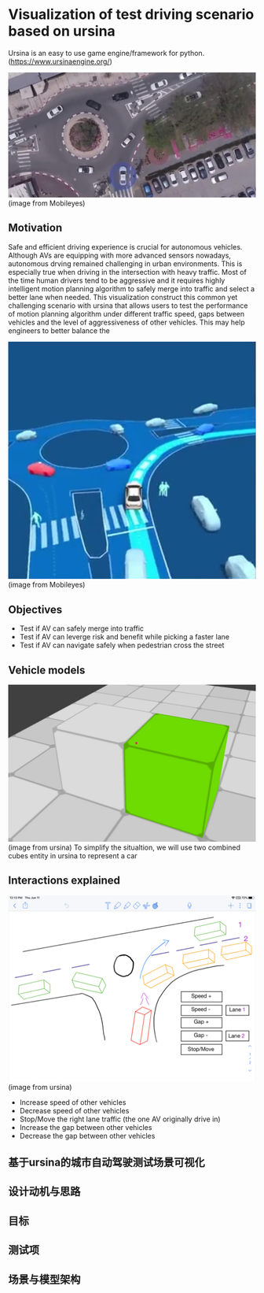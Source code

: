 # Visualization of test driving scenario based on ursina
Ursina is an easy to use game engine/framework for python. (https://www.ursinaengine.org/)

![Banner](/docs/top8.jpg) (image from Mobileyes)


## Motivation
Safe and efficient driving experience is crucial for autonomous vehicles. Although AVs are equipping with more advanced sensors nowadays, autonomous drving remained challenging in urban environments. This is especially true when driving in the intersection with heavy traffic. Most of the time human drivers tend to be aggressive and it requires highly intelligent motion planning algorithm to safely merge into traffic and select a better lane when needed. This visualization construct this common yet challenging scenario with ursina that allows users to test the performance of motion planning algorithm under different traffic speed, gaps between vehicles and the level of aggressiveness of other vehicles. This may help engineers to better balance the 

![frommobileyes](/docs/sim8.jpg) (image from Mobileyes)
## Objectives
  * Test if AV can safely merge into traffic
  * Test if AV can leverge risk and benefit while picking a faster lane
  * Test if AV can navigate safely when pedestrian cross the street

## Vehicle models
![twocubes](/docs/car1.jpg) (image from ursina)
To simplify the situaltion, we will use two combined cubes entity in ursina to represent a car

## Interactions explained
![twocubes](/docs/scenario.png) (image from ursina)
  * Increase speed of other vehicles
  * Decrease speed of other vehicles
  * Stop/Move the right lane traffic (the one AV originally drive in)
  * Increase the gap between other vehicles
  * Decrease the gap between other vehicles

## 基于ursina的城市自动驾驶测试场景可视化
## 设计动机与思路
## 目标
## 测试项
## 场景与模型架构

